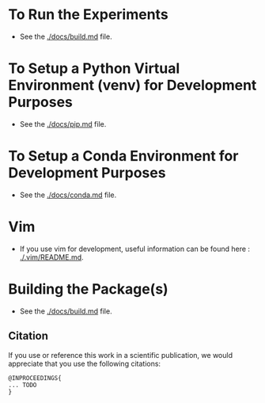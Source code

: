 # To Run the Experiments
* See the [./docs/build.md](./docker/README.md) file.


# To Setup a Python Virtual Environment (venv) for Development Purposes
* See the [./docs/pip.md](./docs/pip.md) file.


# To Setup a Conda Environment for Development Purposes
* See the [./docs/conda.md](./docs/conda.md) file.


# Vim
* If you use vim for development, useful information can be found here : [./.vim/README.md](./.vim/README.md).


# Building the Package(s)
* See the [./docs/build.md](./docs/build.md) file.


## Citation
If you use or reference this work in a scientific publication,
we would appreciate that you use the following citations:

```
@INPROCEEDINGS{
... TODO
}
```
